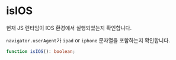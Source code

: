 # isIOS

현재 JS 런타임이 IOS 환경에서 실행되었는지 확인합니다.

`navigator.userAgent`가 `ipad` or `iphone` 문자열을 포함하는지 확인합니다.

```typescript
function isIOS(): boolean;
```
